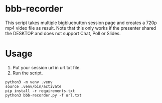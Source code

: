 # bbb-recorder
This script takes multiple bigbluebutton session page and creates a 720p mp4 video file as result.
Note that this only works if the presenter shared the DESKTOP and does not support Chat, Poll or Slides.

# Usage
1. Put your session url in url.txt file.
2. Run the script.
```
python3 -m venv .venv
source .venv/bin/activate
pip install -r requirements.txt
python3 bbb-recorder.py -f url.txt
```
